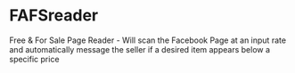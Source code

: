 # FAFSreader
Free &amp; For Sale Page Reader - Will scan the Facebook Page at an input rate and automatically message the seller if a desired item appears below a specific price
